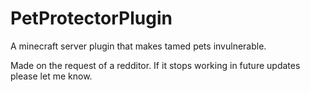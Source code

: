 # PetProtectorPlugin
A minecraft server plugin that makes tamed pets invulnerable.

Made on the request of a redditor. If it stops working in future updates please let me know.

